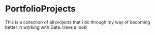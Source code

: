 # PortfolioProjects
This is a collection of all projects that I do through my way of becoming better in working with Data. 
Have a look! 
